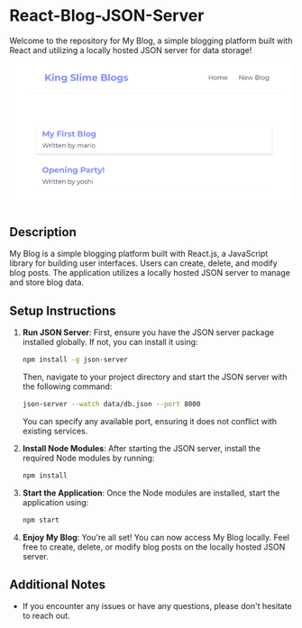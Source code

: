 # React-Blog-JSON-Server

Welcome to the repository for My Blog, a simple blogging platform built with React and utilizing a locally hosted JSON server for data storage!

<img src="/public/Screenshot 2024-04-23 232715.png" >

## Description

My Blog is a simple blogging platform built with React.js, a JavaScript library for building user interfaces. Users can create, delete, and modify blog posts. The application utilizes a locally hosted JSON server to manage and store blog data.

## Setup Instructions

1. **Run JSON Server**: First, ensure you have the JSON server package installed globally. If not, you can install it using:

   ```bash
   npm install -g json-server
   ```

   Then, navigate to your project directory and start the JSON server with the following command:

   ```bash
   json-server --watch data/db.json --port 8000
   ```

   You can specify any available port, ensuring it does not conflict with existing services.

2. **Install Node Modules**: After starting the JSON server, install the required Node modules by running:

   ```bash
   npm install
   ```

3. **Start the Application**: Once the Node modules are installed, start the application using:

   ```bash
   npm start
   ```

4. **Enjoy My Blog**: You're all set! You can now access My Blog locally. Feel free to create, delete, or modify blog posts on the locally hosted JSON server.

## Additional Notes

- If you encounter any issues or have any questions, please don't hesitate to reach out.
